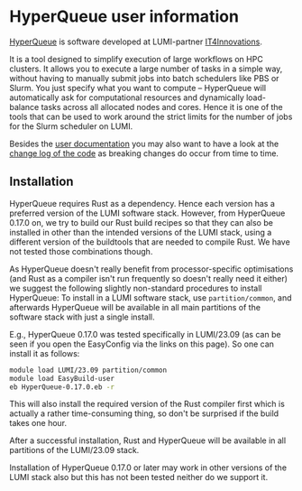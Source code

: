 # HyperQueue user information

[HyperQueue](https://it4innovations.github.io/hyperqueue/)
is software developed at LUMI-partner [IT4Innovations](https://www.it4i.cz/en).

It is a tool designed to simplify execution of large workflows on HPC clusters. 
It allows you to execute a large number of tasks in a simple way, without having 
to manually submit jobs into batch schedulers like PBS or Slurm. You just specify 
what you want to compute – HyperQueue will automatically ask for computational 
resources and dynamically load-balance tasks across all allocated nodes and cores.
Hence it is one of the tools that can be used to work around the strict limits for
the number of jobs for the Slurm scheduler on LUMI.

Besides the [user documentation](https://it4innovations.github.io/hyperqueue/)
you may also want to have a look at the 
[change log of the code](https://github.com/It4innovations/hyperqueue/blob/main/CHANGELOG.md)
as breaking changes do occur from time to time.


## Installation

HyperQueue requires Rust as a dependency. Hence each version has a preferred
version of the LUMI software stack. However, from HyperQueue 0.17.0 on, we try 
to build our Rust build recipes so that they can also be installed in other
than the intended versions of the LUMI stack, using a different version of the
buildtools that are needed to compile Rust. We have not tested those combinations
though.

As HyperQueue doesn't really benefit from processor-specific optimisations (and
Rust as a compiler isn't run frequently so doesn't really need it either) we
suggest the following slightly non-standard procedures to install HyperQueue:
To install in a LUMI software stack, use `partition/common`, and afterwards
HyperQueue will be available in all main partitions of the software stack with
just a single install.

E.g.,
HyperQueue 0.17.0 was tested specifically in LUMI/23.09 (as can be seen
if you open the EasyConfig via the links on this page). So one can install
it as follows:

``` bash
module load LUMI/23.09 partition/common
module load EasyBuild-user
eb HyperQueue-0.17.0.eb -r
```

This will also install the required version of the Rust compiler first which
is actually a rather time-consuming thing, so don't be surprised if the build
takes one hour.

After a successful installation, Rust and HyperQueue will be available in 
all partitions of the LUMI/23.09 stack. 

Installation of HyperQueue 0.17.0 or later may work in other versions of the
LUMI stack also but this has not been tested neither do we support it.
